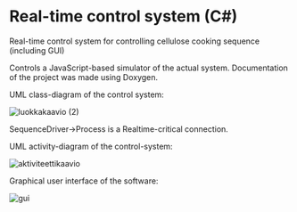 # Real-time control system (C#)
Real-time control system for controlling cellulose cooking sequence (including GUI)

Controls a JavaScript-based simulator of the actual system. Documentation of the project was made using Doxygen.

UML class-diagram of the control system:

![luokkakaavio (2)](https://user-images.githubusercontent.com/50803295/208089030-15b028f8-e0ba-4222-bcab-6c9c368d483c.png)

SequenceDriver->Process is a Realtime-critical connection.

UML activity-diagram of the control-system:

![aktiviteettikaavio](https://user-images.githubusercontent.com/50803295/208091478-1885079c-ec02-4885-9171-d88b3a936c09.PNG)


Graphical user interface of the software:

![gui](https://user-images.githubusercontent.com/50803295/208089835-cd788b53-1bad-4568-9ae0-b5765eb77b1c.PNG)
